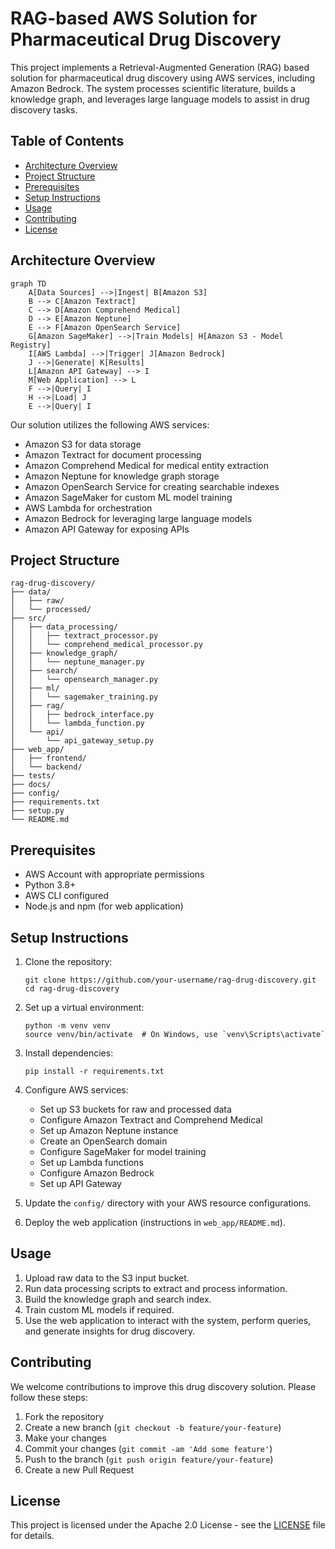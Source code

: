 # RAG-based AWS Solution for Pharmaceutical Drug Discovery

This project implements a Retrieval-Augmented Generation (RAG) based solution for pharmaceutical drug discovery using AWS services, including Amazon Bedrock. The system processes scientific literature, builds a knowledge graph, and leverages large language models to assist in drug discovery tasks.

## Table of Contents

- [Architecture Overview](#architecture-overview)
- [Project Structure](#project-structure)
- [Prerequisites](#prerequisites)
- [Setup Instructions](#setup-instructions)
- [Usage](#usage)
- [Contributing](#contributing)
- [License](#license)

## Architecture Overview

```mermaid
graph TD
    A[Data Sources] -->|Ingest| B[Amazon S3]
    B --> C[Amazon Textract]
    C --> D[Amazon Comprehend Medical]
    D --> E[Amazon Neptune]
    E --> F[Amazon OpenSearch Service]
    G[Amazon SageMaker] -->|Train Models| H[Amazon S3 - Model Registry]
    I[AWS Lambda] -->|Trigger| J[Amazon Bedrock]
    J -->|Generate| K[Results]
    L[Amazon API Gateway] --> I
    M[Web Application] --> L
    F -->|Query| I
    H -->|Load| J
    E -->|Query| I
```

Our solution utilizes the following AWS services:

- Amazon S3 for data storage
- Amazon Textract for document processing
- Amazon Comprehend Medical for medical entity extraction
- Amazon Neptune for knowledge graph storage
- Amazon OpenSearch Service for creating searchable indexes
- Amazon SageMaker for custom ML model training
- AWS Lambda for orchestration
- Amazon Bedrock for leveraging large language models
- Amazon API Gateway for exposing APIs

## Project Structure

```
rag-drug-discovery/
├── data/
│   ├── raw/
│   └── processed/
├── src/
│   ├── data_processing/
│   │   ├── textract_processor.py
│   │   └── comprehend_medical_processor.py
│   ├── knowledge_graph/
│   │   └── neptune_manager.py
│   ├── search/
│   │   └── opensearch_manager.py
│   ├── ml/
│   │   └── sagemaker_training.py
│   ├── rag/
│   │   ├── bedrock_interface.py
│   │   └── lambda_function.py
│   └── api/
│       └── api_gateway_setup.py
├── web_app/
│   ├── frontend/
│   └── backend/
├── tests/
├── docs/
├── config/
├── requirements.txt
├── setup.py
└── README.md
```

## Prerequisites

- AWS Account with appropriate permissions
- Python 3.8+
- AWS CLI configured
- Node.js and npm (for web application)

## Setup Instructions

1. Clone the repository:
   ```
   git clone https://github.com/your-username/rag-drug-discovery.git
   cd rag-drug-discovery
   ```

2. Set up a virtual environment:
   ```
   python -m venv venv
   source venv/bin/activate  # On Windows, use `venv\Scripts\activate`
   ```

3. Install dependencies:
   ```
   pip install -r requirements.txt
   ```

4. Configure AWS services:
   - Set up S3 buckets for raw and processed data
   - Configure Amazon Textract and Comprehend Medical
   - Set up Amazon Neptune instance
   - Create an OpenSearch domain
   - Configure SageMaker for model training
   - Set up Lambda functions
   - Configure Amazon Bedrock
   - Set up API Gateway

5. Update the `config/` directory with your AWS resource configurations.

6. Deploy the web application (instructions in `web_app/README.md`).

## Usage

1. Upload raw data to the S3 input bucket.
2. Run data processing scripts to extract and process information.
3. Build the knowledge graph and search index.
4. Train custom ML models if required.
5. Use the web application to interact with the system, perform queries, and generate insights for drug discovery.

## Contributing

We welcome contributions to improve this drug discovery solution. Please follow these steps:

1. Fork the repository
2. Create a new branch (`git checkout -b feature/your-feature`)
3. Make your changes
4. Commit your changes (`git commit -am 'Add some feature'`)
5. Push to the branch (`git push origin feature/your-feature`)
6. Create a new Pull Request

## License

This project is licensed under the Apache 2.0 License - see the [LICENSE](LICENSE) file for details.
